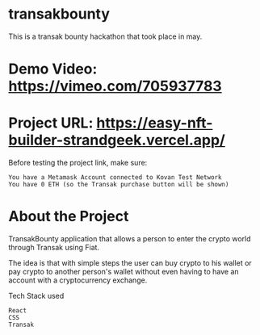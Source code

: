 # transakbounty
This is a transak bounty hackathon that took place in may.

# Demo Video: https://vimeo.com/705937783

# Project URL: https://easy-nft-builder-strandgeek.vercel.app/

Before testing the project link, make sure:

    You have a Metamask Account connected to Kovan Test Network
    You have 0 ETH (so the Transak purchase button will be shown)

# About the Project

TransakBounty application that allows a person to enter the crypto world through Transak using Fiat.


The idea is that with simple steps the user can buy crypto to his wallet or pay crypto to another person's wallet without even having to have an account with a cryptocurrency exchange.

Tech Stack used

    React
    CSS
    Transak
